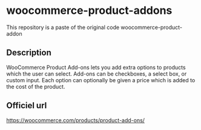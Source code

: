 # woocommerce-product-addons
This repository is a paste of the original code woocommerce-product-addon

## Description
WooCommerce Product Add-ons lets you add extra options to products which the user can select. Add-ons can be checkboxes, a select box, or custom input. Each option can optionally be given a price which is added to the cost of the product.

## Officiel url
https://woocommerce.com/products/product-add-ons/
